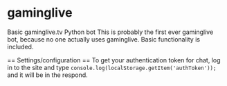 gaminglive
==========

Basic gaminglive.tv Python bot
This is probably the first ever gaminglive bot, because no one actually uses gaminglive. Basic functionality is included.

== Settings/configuration ==
To get your authentication token for chat, log in to the site and type `console.log(localStorage.getItem('authToken'));` and it will be in the respond.
